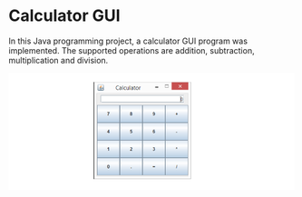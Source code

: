 # Calculator GUI

In this Java programming project, a calculator GUI program was implemented. The supported operations are addition, subtraction, multiplication and division.

![Calculator GUI](https://github.com/mbcolson/Academic-Programming-Projects/blob/master/Calculator_GUI/CalculatorGUI_Screenshot.png)
